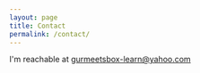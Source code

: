 ```yaml
---
layout: page
title: Contact
permalink: /contact/
---
```


I'm reachable at gurmeetsbox-learn@yahoo.com

